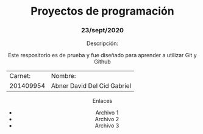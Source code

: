 <div style="text-align:center;">
	<h1 style="text-align:center;">Proyectos de programación</h1>
	<h3>23/sept/2020</h3>	
<p>
	Descripción:
</p>
<p>
	Este respositorio es de prueba y fue diseñado para aprender a utilizar Git y Github
</p>
<table>
	<tr>
		<td>Carnet:</td>
		<td>Nombre:</td>
	</tr>
	<tr>
		<td>201409954</td>
		<td>Abner David Del Cid Gabriel</td>
	</tr>
</table>
<p>Enlaces</p>
<ul>
	<li>Archivo 1</li>
	<li>Archivo 2</li>
	<li>Archivo 3</li>
</ul>
</div>





